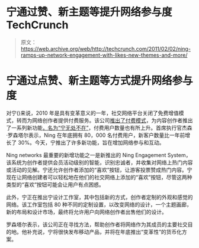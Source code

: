 # 宁通过赞、新主题等提升网络参与度 TechCrunch

> 原文：<https://web.archive.org/web/http://techcrunch.com/2011/02/02/ning-ramps-up-network-engagement-with-likes-new-themes-and-more/>

# 宁通过点赞、新主题等方式提升网络参与度

对宁()来说，2010 年是具有变革意义的一年，社交网络平台关闭了免费增值模式，转而为网络创作者提供付费服务。该公司[推出了付费模式](https://web.archive.org/web/20230203000403/https://techcrunch.com/2010/05/04/ning-goes-premium/)，为内容创作者推出了一系列新功能[，名为“宁无处不在”](https://web.archive.org/web/20230203000403/https://techcrunch.com/2010/10/12/ning-everywhere-debuts-with-third-party-extensions-mobile-apps-and-more/)，付费用户数量也有所上升。首席执行官杰森·罗森塔尔表示，Ning 在年底拥有 80，000 名付费用户，新客户数量比一年前增长了 30%。今天，宁推出了许多新功能，旨在增加网络参与和互动。

Ning networks 最重要的新增功能之一是新推出的 Ning Engagement System，该系统为创作者提供会员活动级别的智能，识别忠诚者，并收集对网络上热门内容或活动的见解。宁还允许创作者添加的“喜欢”按钮，让游客投票赞成热门内容。宁现在让网络创建者可以轻松地在他们的社交网络上添加的“喜欢”按钮，尽管这两种类型的“喜欢”按钮可能会让用户有点困惑。

此外，宁正在推出宁设计工作室，其中包括新的方式，创作者定制的外观和感觉的网络。该工作室包括 80 种不同的定制设置，以改变网络的设计，一个主题画廊，新的布局和设计市场，最终将允许用户向网络创作者出售他们的设计。

罗森塔尔表示，该公司正在寻找方法，帮助创作者将网络作为其成员的主要社交目的地。他补充说，宁将很快发布移动产品，并将在年底推出“变革性”的货币化方案。